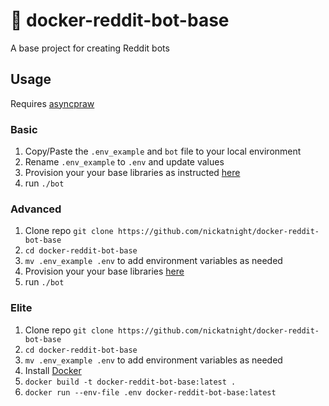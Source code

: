# :space_invader: docker-reddit-bot-base

A base project for creating Reddit bots

## Usage
Requires [asyncpraw](https://github.com/praw-dev/asyncpraw)

### Basic
1. Copy/Paste the `.env_example` and `bot` file to your local environment
2. Rename `.env_example` to `.env` and update values
3. Provision your your base libraries as instructed [here](https://www.reddit.com/r/RequestABot/comments/cyll80/a_comprehensive_guide_to_running_your_reddit_bot/)
4. run `./bot`

### Advanced
1. Clone repo `git clone https://github.com/nickatnight/docker-reddit-bot-base`
2. `cd docker-reddit-bot-base`
3. `mv .env_example .env` to add environment variables as needed
4. Provision your your base libraries [here](https://www.reddit.com/r/RequestABot/comments/cyll80/a_comprehensive_guide_to_running_your_reddit_bot/)
5. run `./bot`

### Elite
1. Clone repo `git clone https://github.com/nickatnight/docker-reddit-bot-base`
2. `cd docker-reddit-bot-base`
3. `mv .env_example .env` to add environment variables as needed
4. Install [Docker](https://www.docker.com/products/docker-desktop)
5. `docker build -t docker-reddit-bot-base:latest .`
6. `docker run --env-file .env docker-reddit-bot-base:latest`

